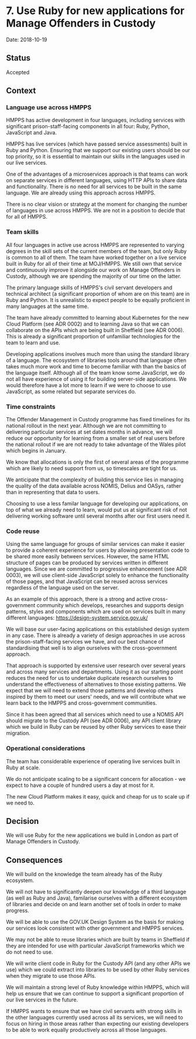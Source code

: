 # 7. Use Ruby for new applications for Manage Offenders in Custody

Date: 2018-10-19

## Status

Accepted

## Context

### Language use across HMPPS

HMPPS has active development in four languages, including services with
significant prison-staff-facing components in all four: Ruby, Python,
JavaScript and Java.

HMPPS has live services (which have passed service assessments) built in Ruby
and Python. Ensuring that we support our existing users should be our top
priority, so it is essential to maintain our skills in the languages used in
our live services.

One of the advantages of a microservices approach is that teams can work on
separate services in different languages, using HTTP APIs to share data and
functionality. There is no need for all services to be built in the same
language. We are already using this approach across HMPPS.

There is no clear vision or strategy at the moment for changing the number of
languages in use across HMPPS. We are not in a position to decide that for all
of HMPPS.

### Team skills

All four languages in active use across HMPPS are represented to varying
degrees in the skill sets of the current members of the team, but only Ruby is
common to all of them. The team have worked together on a live service built in
Ruby for all of their time at MOJ/HMPPS. We still own that service and
continuously improve it alongside our work on Manage Offenders in Custody,
although we are spending the majority of our time on the latter.

The primary language skills of HMPPS's civil servant developers and technical
architect (a significant proportion of whom are on this team) are in Ruby and
Python. It is unrealistic to expect people to be equally proficient in many
languages at the same time.

The team have already committed to learning about Kubernetes for the new Cloud
Platform (see ADR 0002) and to learning Java so that we can collaborate on the
APIs which are being built in Sheffield (see ADR 0006). This is already a
significant proportion of unfamiliar technologies for the team to learn and use.

Developing applications involves much more than using the standard library of
a language. The ecosystem of libraries tools around that language often takes
much more work and time to become familiar with than the basics of the language
itself. Although all of the team know some JavaScript, we do not all have
experience of using it for building server-side applications. We would therefore
have a lot more to learn if we were to choose to use JavaScript, as some
related but separate services do.

### Time constraints

The Offender Management in Custody programme has fixed timelines for its
national rollout in the next year. Although we are not committing to delivering
particular services at set dates months in advance, we will reduce our
opportunity for learning from a smaller set of real users before the national
rollout if we are not ready to take advantage of the Wales pilot which begins
in January.

We know that allocations is only the first of several areas of the programme
which are likely to need support from us, so timescales are tight for us.

We anticipate that the complexity of building this service lies in managing the
quality of the data available across NOMIS, Delius and OASys, rather than in
representing that data to users.

Choosing to use a less familar language for developing our applications, on top
of what we already need to learn, would put us at significant risk of not
delivering working software until several months after our first users need it.

### Code reuse

Using the same language for groups of similar services can make it easier to
provide a coherent experience for users by allowing presentation code to be
shared more easily between services. However, the same HTML structure of pages
can be produced by services written in different languages. Since we are
committed to progressive enhancement (see ADR 0003), we will use client-side
JavaScript solely to enhance the functionality of those pages, and that
JavaScript can be reused across services regardless of the language used on the
server.

As an example of this approach, there is a strong and active cross-government
community which develops, researches and supports design patterns, styles and
components which are used on services built in many different languages:
https://design-system.service.gov.uk/

We will base our user-facing applications on this established design system in
any case. There is already a variety of design approaches in use across the
prison-staff-facing services we have, and our best chance of standardising that
well is to align ourselves with the cross-government approach.

That approach is supported by extensive user research over several years and
across many services and departments. Using it as our starting point reduces
the need for us to undertake duplicate research ourselves to understand the
effectiveness of alternatives to those existing patterns. We expect that we
will need to extend those patterns and develop others inspired by them to meet
our users' needs, and we will contribute what we learn back to the HMPPS and
cross-government communities.

Since it has been agreed that all services which need to use a NOMIS API should
migrate to the Custody API (see ADR 0006), any API client library which we
build in Ruby can be reused by other Ruby services to ease their migration.

### Operational considerations

The team has considerable experience of operating live services built in Ruby
at scale.

We do not anticipate scaling to be a significant concern for allocation - we
expect to have a couple of hundred users a day at most for it.

The new Cloud Platform makes it easy, quick and cheap for us to scale up if we
need to.

## Decision

We will use Ruby for the new applications we build in London as part of Manage
Offenders in Custody.

## Consequences

We will build on the knowledge the team already has of the Ruby ecosystem.

We will not have to significantly deepen our knowledge of a third language (as
well as Ruby and Java), familarise ourselves with a different ecosystem of
libraries and decide on and learn another set of tools in order to make
progress.

We will be able to use the GOV.UK Design System as the basis for making our
services look consistent with other government and HMPPS services.

We may not be able to reuse libraries which are built by teams in Sheffield if
they are intended for use with particular JavaScript frameworks which we do not
need to use.

We will write client code in Ruby for the Custody API (and any other APIs we
use) which we could extract into libraries to be used by other Ruby services
when they migrate to use those APIs.

We will maintain a strong level of Ruby knowledge within HMPPS, which will help
us ensure that we can continue to support a significant proportion of our live
services in the future.

If HMPPS wants to ensure that we have civil servants with strong skills in the
other languages currently used across all its services, we will need to focus
on hiring in those areas rather than expecting our existing developers to be
able to work equally productively across all those languages.
